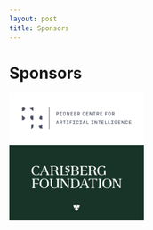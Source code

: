 ```yaml
---
layout: post
title: Sponsors
---
```

<h1>Sponsors</h1>

<!-- Logos. Aalborg, DTU -->

<!-- Supported by P1 -->
<div class="row">
  <div class="column" style="width: 48%">
    <a href="https://www.aicentre.dk/"><img src="/assets/img/p1.png" alt="Pioneer Centre Logo" ></a>
  </div>
  <div class="column" style="width: 48%">
    <a href="https://www.carlsbergfondet.dk/en"><img src="/assets/img/carlsberg.png" alt="Carlsberg Foundation Logo" ></a>
  </div>
</div>

